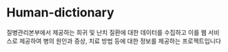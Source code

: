 # Human-dictionary

질병관리본부에서 제공하는 희귀 및 난치 질환에 대한 데이터를 수집하고 이를 웹 서비스로 제공하여 병의 원인과 증상, 치료 방법 등에 대한 정보를 제공하는 프로젝트입니다
